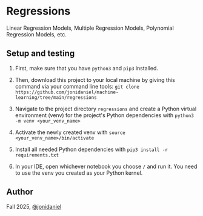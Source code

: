 # Regressions

Linear Regression Models, Multiple Regression Models, Polynomial Regression Models, etc.

## Setup and testing

1. First, make sure that you have `python3` and `pip3` installed.

2. Then, download this project to your local machine by giving this command via your command line tools: `git clone https://github.com/jonidaniel/machine-learning/tree/main/regressions`

3. Navigate to the project directory `regressions` and create a Python virtual environment (venv) for the project's Python dependencies with `python3 -m venv <your_venv_name>`

4. Activate the newly created venv with `source <your_venv_name>/bin/activate`

5. Install all needed Python dependencies with `pip3 install -r requirements.txt`

6. In your IDE, open whichever notebook you choose `/` and run it. You need to use the venv you created as your Python kernel.

## Author

Fall 2025, [@jonidaniel](https://github.com/jonidaniel)
